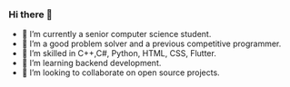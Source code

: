 ### Hi there 👋

- 🔭 I’m currently a senior computer science student.
- 🌱 I’m a good problem solver and a previous competitive programmer.
- 🌱 I’m skilled in C++,C#, Python, HTML, CSS, Flutter.
- 🌱 I’m learning backend development.
- 👯 I’m looking to collaborate on open source projects.

